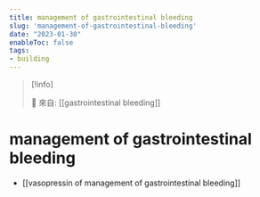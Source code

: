 ```yaml
---
title: management of gastrointestinal bleeding
slug: 'management-of-gastrointestinal-bleeding'
date: "2023-01-30"
enableToc: false
tags:
- building
---
```


> [!info]
>
> 🌱 來自: [[gastrointestinal bleeding]]

# management of gastrointestinal bleeding

* [[vasopressin of management of gastrointestinal bleeding]]
